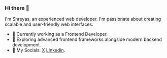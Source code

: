 ### Hi there 👋

I'm Shreyas, an experienced web developer. I'm passionate about creating scalable and user-friendly web interfaces.

- 🏢 Currently working as a Frontend Developer.
- 📖 Exploring advanced frontend frameworks alongside modern backend development.
- 🔗 My Socials: [X](https://x.com/shreyassp17)  [Linkedin](https://www.linkedin.com/in/shreyassp17).
